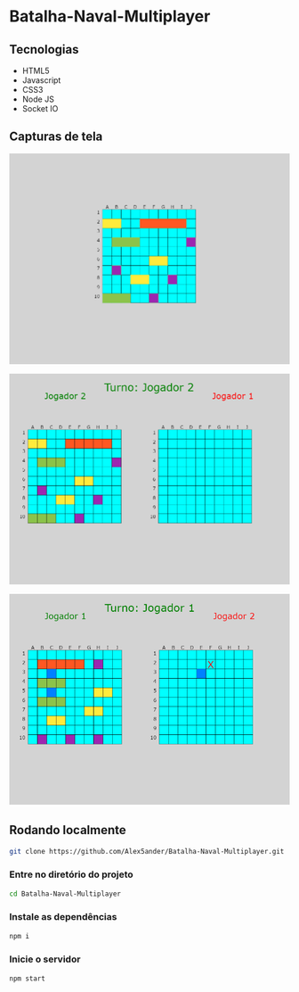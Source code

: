 # Batalha-Naval-Multiplayer

## Tecnologias

 - HTML5
 - Javascript
 - CSS3
 - Node JS
 - Socket IO

## Capturas de tela

![screenshot](./screenshot_1.png)

![screenshot](./screenshot_2.png)

![screenshot](./screenshot_3.png)


## Rodando localmente
 
 ```bash
git clone https://github.com/Alex5ander/Batalha-Naval-Multiplayer.git
 ```

### Entre no diretório do projeto
 ```bash
cd Batalha-Naval-Multiplayer
 ```

 ### Instale as dependências
 ```bash
 npm i

 ```

 ### Inicie o servidor
 ```bash
 npm start 
 ```